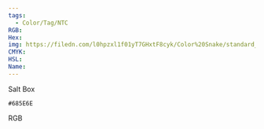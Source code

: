 ```yaml
---
tags:
  - Color/Tag/NTC
RGB:
Hex:
img: https://filedn.com/l0hpzxl1f01yT7GHxtF8cyk/Color%20Snake/standard_csv_to_svg/%23/685E6E.svg
CMYK:
HSL:
Name:
---
```

Salt Box
```palette
#685E6E
```
RGB
